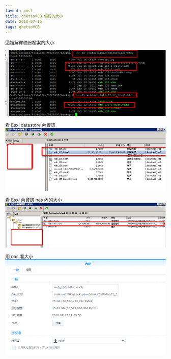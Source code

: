 ```yaml
---
layout: post
title: ghettoVCB 備份的大小
date: 2018-07-16
tags: ghettoVCB
---
```


這裡解釋備份檔案的大小

<img src="/images/posts/Esxi_VCB/100.png">

看 Esxi datastore 內資訊
<img src="/images/posts/Esxi_VCB/101.png">


看 Esxi 內資訊 nas 內的大小
<img src="/images/posts/Esxi_VCB/103.png">


用 nas 看大小
<img src="/images/posts/Esxi_VCB/102.png">
